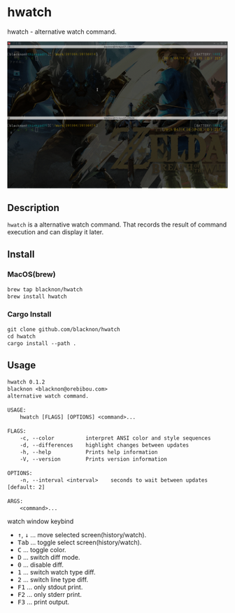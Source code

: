 hwatch
====

hwatch - alternative watch command.

<p align="center">
<img src="./tty.gif" />
</p>

## Description

`hwatch` is a alternative watch command. That records the result of command execution and can display it later.

## Install

### MacOS(brew)

    brew tap blacknon/hwatch
    brew install hwatch

### Cargo Install

    git clone github.com/blacknon/hwatch
    cd hwatch
    cargo install --path .

## Usage

    hwatch 0.1.2
    blacknon <blacknon@orebibou.com>
    alternative watch command.

    USAGE:
        hwatch [FLAGS] [OPTIONS] <command>...

    FLAGS:
        -c, --color          interpret ANSI color and style sequences
        -d, --differences    highlight changes between updates
        -h, --help           Prints help information
        -V, --version        Prints version information

    OPTIONS:
        -n, --interval <interval>    seconds to wait between updates [default: 2]

    ARGS:
        <command>...

watch window keybind

- <kbd>↑</kbd>, <kbd>↓</kbd>  ... move selected screen(history/watch).
- <kbd>Tab</kbd> ... toggle select screen(history/watch).
- <kbd>C</kbd>   ... toggle color.
- <kbd>D</kbd>   ... switch diff mode.
- <kbd>0</kbd>   ... disable diff.
- <kbd>1</kbd>   ... switch watch type diff.
- <kbd>2</kbd>   ... switch line type diff.
- <kbd>F1</kbd>  ... only stdout print.
- <kbd>F2</kbd>  ... only stderr print.
- <kbd>F3</kbd>  ... print output.
